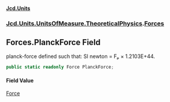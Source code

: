 #### [Jcd.Units](index.md 'index')
### [Jcd.Units.UnitsOfMeasure.TheoreticalPhysics](Jcd.Units.UnitsOfMeasure.TheoreticalPhysics.md 'Jcd.Units.UnitsOfMeasure.TheoreticalPhysics').[Forces](Forces.md 'Jcd.Units.UnitsOfMeasure.TheoreticalPhysics.Forces')

## Forces.PlanckForce Field

planck-force defined such that: SI newton = Fₚ × 1.2103E+44.

```csharp
public static readonly Force PlanckForce;
```

#### Field Value
[Force](Force.md 'Jcd.Units.UnitTypes.Force')